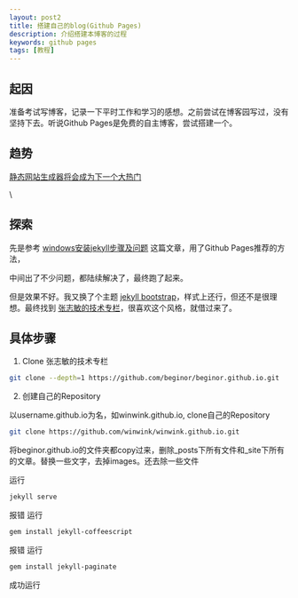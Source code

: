 ```yaml
---
layout: post2
title: 搭建自己的blog(Github Pages)
description: 介绍搭建本博客的过程
keywords: github pages
tags: [教程]
---
```


## 起因

准备考试写博客，记录一下平时工作和学习的感想。之前尝试在博客园写过，没有坚持下去。听说Github Pages是免费的自主博客，尝试搭建一个。

## 趋势
[静态网站生成器将会成为下一个大热门](http://www.infoq.com/cn/news/2015/11/LAMP-CDN)

\
## 探索

先是参考 [windows安装jekyll步骤及问题](https://blog.csdn.net/mouday/article/details/79300135) 这篇文章，用了Github Pages推荐的方法，

中间出了不少问题，都陆续解决了，最终跑了起来。

但是效果不好。我又换了个主题 [jekyll bootstrap](https://github.com/plusjade/jekyll-bootstrap)，样式上还行，但还不是很理想。最终找到 [张志敏的技术专栏](https://github.com/beginor/beginor.github.io)，很喜欢这个风格，就借过来了。

## 具体步骤
1. Clone 张志敏的技术专栏
``` sh
git clone --depth=1 https://github.com/beginor/beginor.github.io.git
```


2. 创建自己的Repository

以username.github.io为名，如winwink.github.io, clone自己的Repository
``` sh
git clone https://github.com/winwink/winwink.github.io.git
```

将beginor.github.io的文件夹都copy过来，删除_posts下所有文件和_site下所有的文章。替换一些文字，去掉images。还去除一些文件

运行
``` sh
jekyll serve
```
报错
运行 
``` sh
gem install jekyll-coffeescript
```
报错
运行
``` sh
gem install jekyll-paginate
```
成功运行

